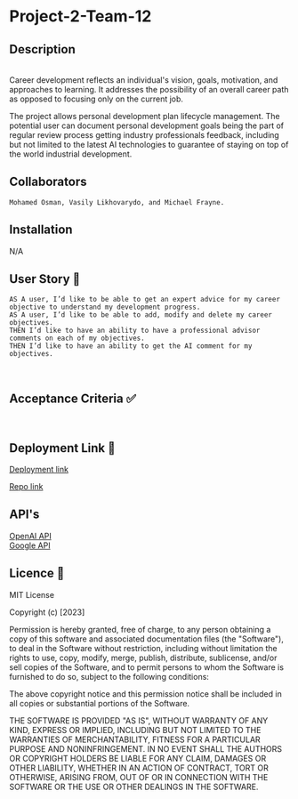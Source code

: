 # Project-2-Team-12

## Description
<br>
Career development reflects an individual's vision, goals, motivation, and approaches to learning. It addresses the possibility of an overall career path as opposed to focusing only on the current job.

The project allows personal development plan lifecycle management. The potential user can document personal development goals being the part of regular review process getting industry professionals feedback, including but not limited to the latest AI technologies to guarantee of staying on top of the world industrial development.

## Collaborators
```
Mohamed Osman, Vasily Likhovarydo, and Michael Frayne. 
```

## Installation 

N/A

## User Story 📘
```
AS A user, I’d like to be able to get an expert advice for my career objective to understand my development progress.
AS A user, I’d like to be able to add, modify and delete my career objectives. 
THEN I’d like to have an ability to have a professional advisor comments on each of my objectives.
THEN I’d like to have an ability to get the AI comment for my objectives.

```
<br>

## Acceptance Criteria ✅
<br>


## Deployment Link 🔗
[Deployment link]()<br>

[Repo link](https://github.com/vasilyl1/team-project)<br>

## API's
[OpenAI API](https://openai.com/product#made-for-developers )<br>
[Google API](https://developers.google.com/custom-search/v1/introduction)<br>


## Licence 🔑

MIT License

Copyright (c) [2023]

Permission is hereby granted, free of charge, to any person obtaining a copy
of this software and associated documentation files (the "Software"), to deal
in the Software without restriction, including without limitation the rights
to use, copy, modify, merge, publish, distribute, sublicense, and/or sell
copies of the Software, and to permit persons to whom the Software is
furnished to do so, subject to the following conditions:

The above copyright notice and this permission notice shall be included in all
copies or substantial portions of the Software.

THE SOFTWARE IS PROVIDED "AS IS", WITHOUT WARRANTY OF ANY KIND, EXPRESS OR
IMPLIED, INCLUDING BUT NOT LIMITED TO THE WARRANTIES OF MERCHANTABILITY,
FITNESS FOR A PARTICULAR PURPOSE AND NONINFRINGEMENT. IN NO EVENT SHALL THE
AUTHORS OR COPYRIGHT HOLDERS BE LIABLE FOR ANY CLAIM, DAMAGES OR OTHER
LIABILITY, WHETHER IN AN ACTION OF CONTRACT, TORT OR OTHERWISE, ARISING FROM,
OUT OF OR IN CONNECTION WITH THE SOFTWARE OR THE USE OR OTHER DEALINGS IN THE
SOFTWARE.